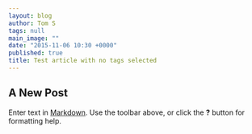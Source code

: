 ```yaml
---
layout: blog
author: Tom S
tags: null
main_image: ""
date: "2015-11-06 10:30 +0000"
published: true
title: Test article with no tags selected
---
```


## A New Post

Enter text in [Markdown](http://daringfireball.net/projects/markdown/). Use the toolbar above, or click the **?** button for formatting help.
